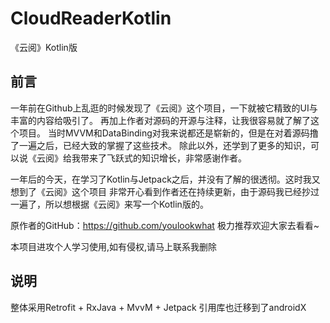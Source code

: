 # CloudReaderKotlin
《云阅》Kotlin版

## 前言

一年前在Github上乱逛的时候发现了《云阅》这个项目，一下就被它精致的UI与丰富的内容给吸引了。
再加上作者对源码的开源与注释，让我很容易就了解了这个项目。
当时MVVM和DataBinding对我来说都还是崭新的，但是在对着源码撸了一遍之后，已经大致的掌握了这些技术。
除此以外，还学到了更多的知识，可以说《云阅》给我带来了飞跃式的知识增长，非常感谢作者。

一年后的今天，在学习了Kotlin与Jetpack之后，并没有了解的很透彻。这时我又想到了《云阅》这个项目
非常开心看到作者还在持续更新，由于源码我已经抄过一遍了，所以想根据《云阅》来写一个Kotlin版的。

原作者的GitHub：https://github.com/youlookwhat
极力推荐欢迎大家去看看~

本项目进攻个人学习使用,如有侵权,请马上联系我删除

## 说明
整体采用Retrofit + RxJava + MvvM + Jetpack
引用库也迁移到了androidX
